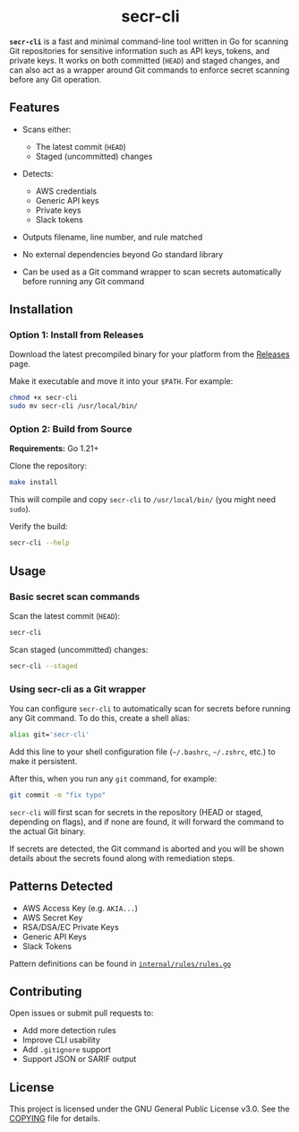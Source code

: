 <div align="center">
<h1>secr-cli</h1>
</div>

**`secr-cli`** is a fast and minimal command-line tool written in Go for scanning Git repositories for sensitive information such as API keys, tokens, and private keys. It works on both committed (`HEAD`) and staged changes, and can also act as a wrapper around Git commands to enforce secret scanning before any Git operation.

## Features

* Scans either:

  * The latest commit (`HEAD`)
  * Staged (uncommitted) changes
* Detects:

  * AWS credentials
  * Generic API keys
  * Private keys
  * Slack tokens
* Outputs filename, line number, and rule matched
* No external dependencies beyond Go standard library
* Can be used as a Git command wrapper to scan secrets automatically before running any Git command

## Installation

### Option 1: Install from Releases

Download the latest precompiled binary for your platform from the [Releases](https://github.com/s4nj1th/secr-cli/releases) page.

Make it executable and move it into your `$PATH`. For example:

```bash
chmod +x secr-cli
sudo mv secr-cli /usr/local/bin/
```

### Option 2: Build from Source

**Requirements:** Go 1.21+

Clone the repository:

```bash
make install
```

This will compile and copy `secr-cli` to `/usr/local/bin/` (you might need `sudo`).

Verify the build:

```bash
secr-cli --help
```

## Usage

### Basic secret scan commands

Scan the latest commit (`HEAD`):

```bash
secr-cli
```

Scan staged (uncommitted) changes:

```bash
secr-cli --staged
```

### Using secr-cli as a Git wrapper

You can configure `secr-cli` to automatically scan for secrets before running any Git command. To do this, create a shell alias:

```bash
alias git='secr-cli'
```

Add this line to your shell configuration file (`~/.bashrc`, `~/.zshrc`, etc.) to make it persistent.

After this, when you run any `git` command, for example:

```bash
git commit -m "fix typo"
```

`secr-cli` will first scan for secrets in the repository (HEAD or staged, depending on flags), and if none are found, it will forward the command to the actual Git binary.

If secrets are detected, the Git command is aborted and you will be shown details about the secrets found along with remediation steps.

## Patterns Detected

* AWS Access Key (e.g. `AKIA...`)
* AWS Secret Key
* RSA/DSA/EC Private Keys
* Generic API Keys
* Slack Tokens

Pattern definitions can be found in [`internal/rules/rules.go`](./internal/rules/rules.go)

## Contributing

Open issues or submit pull requests to:

* Add more detection rules
* Improve CLI usability
* Add `.gitignore` support
* Support JSON or SARIF output

## License

This project is licensed under the GNU General Public License v3.0.
See the [COPYING](./COPYING) file for details.
